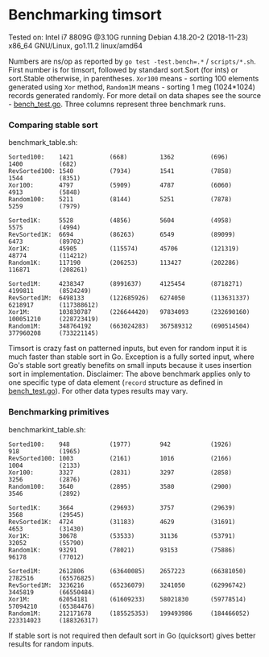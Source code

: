 # Benchmarking timsort

Tested on: Intel i7 8809G @3.10G running Debian 4.18.20-2 (2018-11-23) x86_64 GNU/Linux, go1.11.2 linux/amd64

Numbers are ns/op as reported by `go test -test.bench=.*` / `scripts/*.sh`. First number is for timsort, followed by standard sort.Sort (for ints) or sort.Stable otherwise, in parentheses.
`Xor100` means - sorting 100 elements generated using `Xor` method,
`Random1M` means - sorting 1 meg (1024*1024) records generated randomly. 
For more detail on data shapes see the source - [bench_test.go][bench_test.go]. 
Three columns represent three benchmark runs. 

### Comparing stable sort

benchmark_table.sh:
    
    Sorted100:    1421          (668)         1362          (696)         1400          (682)         
    RevSorted100: 1540          (7934)        1541          (7858)        1544          (8351)        
    Xor100:       4797          (5909)        4787          (6060)        4913          (5848)        
    Random100:    5211          (8144)        5251          (7878)        5259          (7979)        
    
    Sorted1K:     5528          (4856)        5604          (4958)        5575          (4994)        
    RevSorted1K:  6694          (86263)       6549          (89099)       6473          (89702)       
    Xor1K:        45905         (115574)      45706         (121319)      48774         (114212)      
    Random1K:     117190        (206253)      113427        (202286)      116871        (208261)      
    
    Sorted1M:     4238347       (8991637)     4125454       (8718271)     4199811       (8524249)     
    RevSorted1M:  6498133       (122685926)   6274050       (113631337)   6218917       (117388612)   
    Xor1M:        103830787     (226644420)   97834093      (232690160)   100051210     (228723419)   
    Random1M:     348764192     (663024283)   367589312     (690514504)   377960208     (733221145)

Timsort is crazy fast on patterned inputs, but even for random input it is much faster than stable sort in Go. Exception is a fully sorted input, where Go's stable sort greatly benefits on small inputs because it uses insertion sort in implementation.
Disclaimer: The above benchmark applies only to one specific type of data element (`record` structure as defined in [bench_test.go][bench_test.go]). For other data types results may vary. 


### Benchmarking primitives

benchmarkint_table.sh:

    Sorted100:    948           (1977)        942           (1926)        918           (1965)        
    RevSorted100: 1003          (2161)        1016          (2166)        1004          (2133)        
    Xor100:       3327          (2831)        3297          (2858)        3256          (2876)        
    Random100:    3640          (2895)        3580          (2900)        3546          (2892)        
    
    Sorted1K:     3664          (29693)       3757          (29639)       3568          (29545)       
    RevSorted1K:  4724          (31183)       4629          (31691)       4653          (31430)       
    Xor1K:        30678         (53533)       31136         (53791)       32052         (55790)       
    Random1K:     93291         (78021)       93153         (75886)       96178         (77012)       
    
    Sorted1M:     2612806       (63640085)    2657223       (66381050)    2782516       (65576825)    
    RevSorted1M:  3236216       (65236079)    3241050       (62996742)    3445819       (66550484)    
    Xor1M:        62054181      (61609233)    58021830      (59778514)    57094210      (65384476)    
    Random1M:     212171678     (185525353)   199493986     (184466052)   223314023     (188326317)

If stable sort is not required then default sort in Go (quicksort) gives better results for random inputs.


[bench_test.go]: http://github.com/psilva261/timsort/blob/master/bench_test.go
